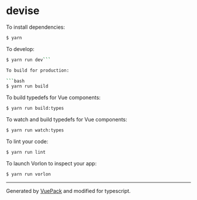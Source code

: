 # devise

To install dependencies:

```bash
$ yarn
```

To develop:

```bash
$ yarn run dev```

To build for production:

```bash
$ yarn run build
```

To build typedefs for Vue components:

```bash
$ yarn run build:types
```

To watch and build typedefs for Vue components:

```bash
$ yarn run watch:types
```

To lint your code:

```bash
$ yarn run lint
```

To launch Vorlon to inspect your app:

```bash
$ yarn run vorlon
```

---

Generated by [VuePack](https://github.com/egoist/vuepack) and modified for typescript.

